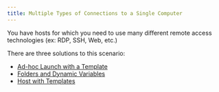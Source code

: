 ```yaml
---
title: Multiple Types of Connections to a Single Computer
---
```

You have hosts for which you need to use many different remote access technologies (ex: RDP, SSH, Web, etc.)

There are three solutions to this scenario:

- [Ad-hoc Launch with a Template](/kb/remote-desktop-manager/how-to-articles/adhoc-launch-with-template/)  
- [Folders and Dynamic Variables](/kb/remote-desktop-manager/how-to-articles/multiple-types-connections/folders-dynamic-variables/)  
- [Host with Templates](/kb/remote-desktop-manager/how-to-articles/multiple-types-connections/host-with-templates/)
